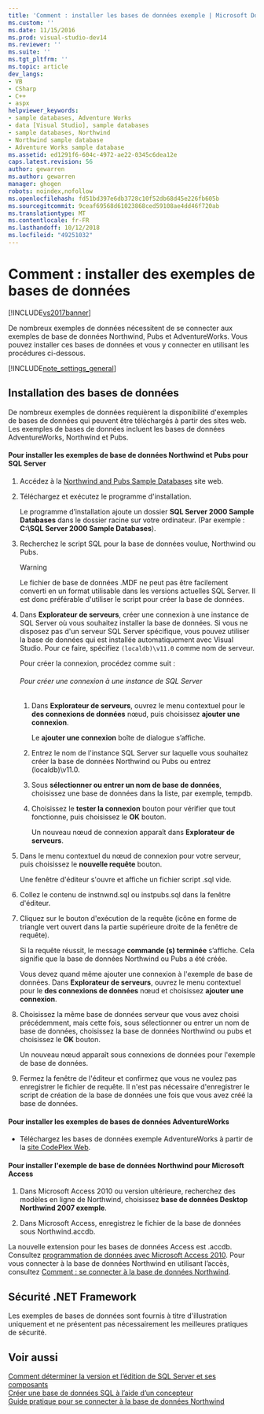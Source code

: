 ```yaml
---
title: 'Comment : installer les bases de données exemple | Microsoft Docs'
ms.custom: ''
ms.date: 11/15/2016
ms.prod: visual-studio-dev14
ms.reviewer: ''
ms.suite: ''
ms.tgt_pltfrm: ''
ms.topic: article
dev_langs:
- VB
- CSharp
- C++
- aspx
helpviewer_keywords:
- sample databases, Adventure Works
- data [Visual Studio], sample databases
- sample databases, Northwind
- Northwind sample database
- Adventure Works sample database
ms.assetid: ed1291f6-604c-4972-ae22-0345c6dea12e
caps.latest.revision: 56
author: gewarren
ms.author: gewarren
manager: ghogen
robots: noindex,nofollow
ms.openlocfilehash: fd51bd397e6db3728c10f52db68d45e226fb605b
ms.sourcegitcommit: 9ceaf69568d61023868ced59108ae4dd46f720ab
ms.translationtype: MT
ms.contentlocale: fr-FR
ms.lasthandoff: 10/12/2018
ms.locfileid: "49251032"
---
```

# <a name="how-to-install-sample-databases"></a>Comment : installer des exemples de bases de données
[!INCLUDE[vs2017banner](../includes/vs2017banner.md)]

De nombreux exemples de données nécessitent de se connecter aux exemples de base de données Northwind, Pubs et AdventureWorks. Vous pouvez installer ces bases de données et vous y connecter en utilisant les procédures ci-dessous.  
  
 [!INCLUDE[note_settings_general](../includes/note-settings-general-md.md)]  
  
## <a name="installing-databases"></a>Installation des bases de données  
 De nombreux exemples de données requièrent la disponibilité d'exemples de bases de données qui peuvent être téléchargés à partir des sites web. Les exemples de bases de données incluent les bases de données AdventureWorks, Northwind et Pubs.  
  
#### <a name="to-install-the-northwind-and-pubs-sample-databases-for-sql-server"></a>Pour installer les exemples de base de données Northwind et Pubs pour SQL Server  
  
1.  Accédez à la [Northwind and Pubs Sample Databases](http://go.microsoft.com/fwlink?linkid=64296) site web.  
  
2.  Téléchargez et exécutez le programme d'installation.  
  
     Le programme d’installation ajoute un dossier **SQL Server 2000 Sample Databases** dans le dossier racine sur votre ordinateur. (Par exemple : **C:\SQL Server 2000 Sample Databases**).  
  
3.  Recherchez le script SQL pour la base de données voulue, Northwind ou Pubs.  
  
    > [!WARNING]
    >  Le fichier de base de données .MDF ne peut pas être facilement converti en un format utilisable dans les versions actuelles SQL Server. Il est donc préférable d'utiliser le script pour créer la base de données.  
  
4.  Dans **Explorateur de serveurs**, créer une connexion à une instance de SQL Server où vous souhaitez installer la base de données. Si vous ne disposez pas d'un serveur SQL Server spécifique, vous pouvez utiliser la base de données qui est installée automatiquement avec Visual Studio. Pour ce faire, spécifiez `(localdb)\v11.0` comme nom de serveur.  
  
     Pour créer la connexion, procédez comme suit :  
  
    ###### <a name="to-create-a-connection-to-an-instance-of-sql-server"></a>Pour créer une connexion à une instance de SQL Server  
  
    1.  Dans **Explorateur de serveurs**, ouvrez le menu contextuel pour le **des connexions de données** nœud, puis choisissez **ajouter une connexion**.  
  
         Le **ajouter une connexion** boîte de dialogue s’affiche.  
  
    2.  Entrez le nom de l'instance SQL Server sur laquelle vous souhaitez créer la base de données Northwind ou Pubs ou entrez (localdb)\v11.0.  
  
    3.  Sous **sélectionner ou entrer un nom de base de données**, choisissez une base de données dans la liste, par exemple, tempdb.  
  
    4.  Choisissez le **tester la connexion** bouton pour vérifier que tout fonctionne, puis choisissez le **OK** bouton.  
  
         Un nouveau nœud de connexion apparaît dans **Explorateur de serveurs**.  
  
5.  Dans le menu contextuel du nœud de connexion pour votre serveur, puis choisissez le **nouvelle requête** bouton.  
  
     Une fenêtre d'éditeur s'ouvre et affiche un fichier script .sql vide.  
  
6.  Collez le contenu de instnwnd.sql ou instpubs.sql dans la fenêtre d'éditeur.  
  
7.  Cliquez sur le bouton d'exécution de la requête (icône en forme de triangle vert ouvert dans la partie supérieure droite de la fenêtre de requête).  
  
     Si la requête réussit, le message **commande (s) terminée** s’affiche. Cela signifie que la base de données Northwind ou Pubs a été créée.  
  
     Vous devez quand même ajouter une connexion à l'exemple de base de données. Dans **Explorateur de serveurs**, ouvrez le menu contextuel pour le **des connexions de données** nœud et choisissez **ajouter une connexion**.  
  
8.  Choisissez la même base de données serveur que vous avez choisi précédemment, mais cette fois, sous sélectionner ou entrer un nom de base de données, choisissez la base de données Northwind ou pubs et choisissez le **OK** bouton.  
  
     Un nouveau nœud apparaît sous connexions de données pour l'exemple de base de données.  
  
9. Fermez la fenêtre de l'éditeur et confirmez que vous ne voulez pas enregistrer le fichier de requête. Il n'est pas nécessaire d'enregistrer le script de création de la base de données une fois que vous avez créé la base de données.  
  
#### <a name="to-install-the-adventureworks-sample-databases"></a>Pour installer les exemples de bases de données AdventureWorks  
  
-   Téléchargez les bases de données exemple AdventureWorks à partir de la [site CodePlex Web](http://go.microsoft.com/fwlink/?linkid=87843).  
  
#### <a name="to-install-the-northwind-sample-database-for-microsoft-access"></a>Pour installer l'exemple de base de données Northwind pour Microsoft Access  
  
1.  Dans Microsoft Access 2010 ou version ultérieure, recherchez des modèles en ligne de Northwind, choisissez **base de données Desktop Northwind 2007 exemple**.  
  
2.  Dans Microsoft Access, enregistrez le fichier de la base de données sous Northwind.accdb.  
  
 La nouvelle extension pour les bases de données Access est .accdb. Consultez [programmation de données avec Microsoft Access 2010](http://msdn.microsoft.com/library/office/ff965871.aspx). Pour vous connecter à la base de données Northwind en utilisant l’accès, consultez [Comment : se connecter à la base de données Northwind](../data-tools/how-to-connect-to-the-northwind-database.md).  
  
## <a name="net-framework-security"></a>Sécurité .NET Framework  
 Les exemples de bases de données sont fournis à titre d'illustration uniquement et ne présentent pas nécessairement les meilleures pratiques de sécurité.  
  
## <a name="see-also"></a>Voir aussi  
 [Comment déterminer la version et l’édition de SQL Server et ses composants](http://support.microsoft.com/kb/321185)   
 [Créer une base de données SQL à l’aide d’un concepteur](../data-tools/create-a-sql-database-by-using-a-designer.md)   
 [Guide pratique pour se connecter à la base de données Northwind](../data-tools/how-to-connect-to-the-northwind-database.md)
